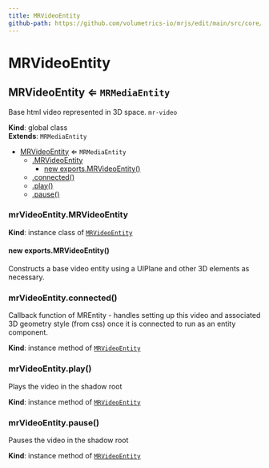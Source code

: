 ```yaml
---
title: MRVideoEntity
github-path: https://github.com/volumetrics-io/mrjs/edit/main/src/core/entities/MRVideoEntity.js
---
```

# MRVideoEntity

<a name="MRVideoEntity"></a>

## MRVideoEntity ⇐ <code>MRMediaEntity</code>
Base html video represented in 3D space. `mr-video`

**Kind**: global class  
**Extends**: <code>MRMediaEntity</code>  

* [MRVideoEntity](#MRVideoEntity) ⇐ <code>MRMediaEntity</code>
    * [.MRVideoEntity](#MRVideoEntity+MRVideoEntity)
        * [new exports.MRVideoEntity()](#new_MRVideoEntity+MRVideoEntity_new)
    * [.connected()](#MRVideoEntity+connected)
    * [.play()](#MRVideoEntity+play)
    * [.pause()](#MRVideoEntity+pause)

<a name="MRVideoEntity+MRVideoEntity"></a>

### mrVideoEntity.MRVideoEntity
**Kind**: instance class of [<code>MRVideoEntity</code>](#MRVideoEntity)  
<a name="new_MRVideoEntity+MRVideoEntity_new"></a>

#### new exports.MRVideoEntity()
Constructs a base video entity using a UIPlane and other 3D elements as necessary.

<a name="MRVideoEntity+connected"></a>

### mrVideoEntity.connected()
Callback function of MREntity - handles setting up this video and associated 3D geometry style (from css) once it is connected to run as an entity component.

**Kind**: instance method of [<code>MRVideoEntity</code>](#MRVideoEntity)  
<a name="MRVideoEntity+play"></a>

### mrVideoEntity.play()
Plays the video in the shadow root

**Kind**: instance method of [<code>MRVideoEntity</code>](#MRVideoEntity)  
<a name="MRVideoEntity+pause"></a>

### mrVideoEntity.pause()
Pauses the video in the shadow root

**Kind**: instance method of [<code>MRVideoEntity</code>](#MRVideoEntity)  
